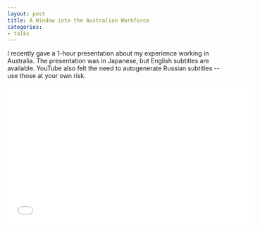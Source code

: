 ```yaml
---
layout: post
title: A Window into the Australian Workforce
categories:
- talks
---
```


I recently gave a 1-hour presentation about my experience working in Australia.
The presentation was in Japanese, but English subtitles are available.
YouTube also felt the need to autogenerate Russian subtitles -- use those at your own risk.

<iframe allowfullscreen="" frameborder="0" height="315" src="//www.youtube.com/embed/9kf552aNC84" width="560"></iframe>
